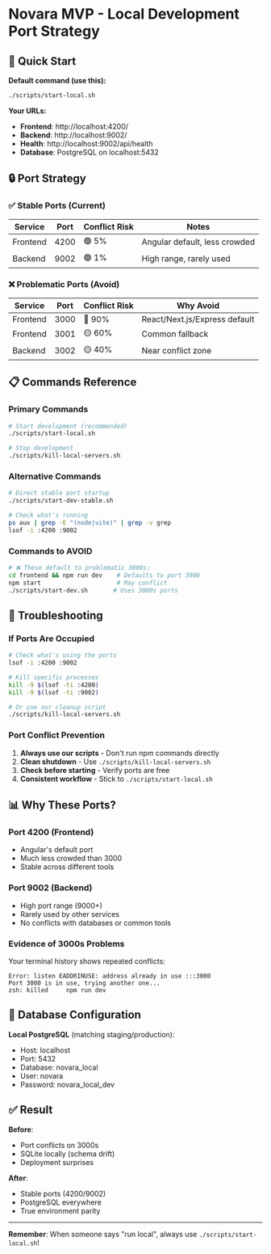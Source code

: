 # Novara MVP - Local Development Port Strategy

## 🚀 **Quick Start**

**Default command (use this):**
```bash
./scripts/start-local.sh
```

**Your URLs:**
- **Frontend**: http://localhost:4200/
- **Backend**: http://localhost:9002/
- **Health**: http://localhost:9002/api/health
- **Database**: PostgreSQL on localhost:5432

## 🔒 **Port Strategy**

### **✅ Stable Ports (Current)**
| Service | Port | Conflict Risk | Notes |
|---------|------|---------------|-------|
| Frontend | 4200 | 🟢 5% | Angular default, less crowded |
| Backend | 9002 | 🟢 1% | High range, rarely used |

### **❌ Problematic Ports (Avoid)**
| Service | Port | Conflict Risk | Why Avoid |
|---------|------|---------------|-----------|
| Frontend | 3000 | 🔴 90% | React/Next.js/Express default |
| Frontend | 3001 | 🟡 60% | Common fallback |
| Backend | 3002 | 🟡 40% | Near conflict zone |

## 📋 **Commands Reference**

### **Primary Commands**
```bash
# Start development (recommended)
./scripts/start-local.sh

# Stop development
./scripts/kill-local-servers.sh
```

### **Alternative Commands**
```bash
# Direct stable port startup
./scripts/start-dev-stable.sh

# Check what's running
ps aux | grep -E "(node|vite)" | grep -v grep
lsof -i :4200 :9002
```

### **Commands to AVOID**
```bash
# ❌ These default to problematic 3000s:
cd frontend && npm run dev    # Defaults to port 3000
npm start                     # May conflict
./scripts/start-dev.sh       # Uses 3000s ports
```

## 🔧 **Troubleshooting**

### **If Ports Are Occupied**
```bash
# Check what's using the ports
lsof -i :4200 :9002

# Kill specific processes
kill -9 $(lsof -ti :4200)
kill -9 $(lsof -ti :9002)

# Or use our cleanup script
./scripts/kill-local-servers.sh
```

### **Port Conflict Prevention**
1. **Always use our scripts** - Don't run npm commands directly
2. **Clean shutdown** - Use `./scripts/kill-local-servers.sh` 
3. **Check before starting** - Verify ports are free
4. **Consistent workflow** - Stick to `./scripts/start-local.sh`

## 📊 **Why These Ports?**

### **Port 4200 (Frontend)**
- Angular's default port
- Much less crowded than 3000
- Stable across different tools

### **Port 9002 (Backend)**
- High port range (9000+)
- Rarely used by other services
- No conflicts with databases or common tools

### **Evidence of 3000s Problems**
Your terminal history shows repeated conflicts:
```
Error: listen EADDRINUSE: address already in use :::3000
Port 3000 is in use, trying another one...
zsh: killed     npm run dev
```

## 🐘 **Database Configuration**

**Local PostgreSQL** (matching staging/production):
- Host: localhost
- Port: 5432
- Database: novara_local
- User: novara
- Password: novara_local_dev

## ✅ **Result**

**Before**: 
- Port conflicts on 3000s
- SQLite locally (schema drift)
- Deployment surprises

**After**: 
- Stable ports (4200/9002)
- PostgreSQL everywhere
- True environment parity

---

**Remember**: When someone says "run local", always use `./scripts/start-local.sh`! 